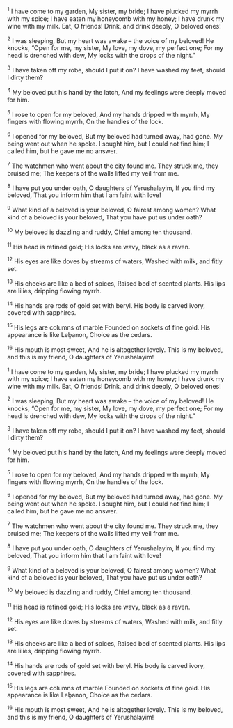 <sup>1</sup> I have come to my garden, My sister, my bride; I have plucked my myrrh with my spice; I have eaten my honeycomb with my honey; I have drunk my wine with my milk. Eat, O friends! Drink, and drink deeply, O beloved ones!

<sup>2</sup> I was sleeping, But my heart was awake – the voice of my beloved! He knocks, “Open for me, my sister, My love, my dove, my perfect one; For my head is drenched with dew, My locks with the drops of the night.”

<sup>3</sup> I have taken off my robe, should I put it on? I have washed my feet, should I dirty them?

<sup>4</sup> My beloved put his hand by the latch, And my feelings were deeply moved for him.

<sup>5</sup> I rose to open for my beloved, And my hands dripped with myrrh, My fingers with flowing myrrh, On the handles of the lock.

<sup>6</sup> I opened for my beloved, But my beloved had turned away, had gone. My being went out when he spoke. I sought him, but I could not find him; I called him, but he gave me no answer.

<sup>7</sup> The watchmen who went about the city found me. They struck me, they bruised me; The keepers of the walls lifted my veil from me.

<sup>8</sup> I have put you under oath, O daughters of Yerushalayim, If you find my beloved, That you inform him that I am faint with love!

<sup>9</sup> What kind of a beloved is your beloved, O fairest among women? What kind of a beloved is your beloved, That you have put us under oath?

<sup>10</sup> My beloved is dazzling and ruddy, Chief among ten thousand.

<sup>11</sup> His head is refined gold; His locks are wavy, black as a raven.

<sup>12</sup> His eyes are like doves by streams of waters, Washed with milk, and fitly set.

<sup>13</sup> His cheeks are like a bed of spices, Raised bed of scented plants. His lips are lilies, dripping flowing myrrh.

<sup>14</sup> His hands are rods of gold set with beryl. His body is carved ivory, covered with sapphires.

<sup>15</sup> His legs are columns of marble Founded on sockets of fine gold. His appearance is like Leḇanon, Choice as the cedars.

<sup>16</sup> His mouth is most sweet, And he is altogether lovely. This is my beloved, and this is my friend, O daughters of Yerushalayim!

<sup>1</sup> I have come to my garden, My sister, my bride; I have plucked my myrrh with my spice; I have eaten my honeycomb with my honey; I have drunk my wine with my milk. Eat, O friends! Drink, and drink deeply, O beloved ones!

<sup>2</sup> I was sleeping, But my heart was awake – the voice of my beloved! He knocks, “Open for me, my sister, My love, my dove, my perfect one; For my head is drenched with dew, My locks with the drops of the night.”

<sup>3</sup> I have taken off my robe, should I put it on? I have washed my feet, should I dirty them?

<sup>4</sup> My beloved put his hand by the latch, And my feelings were deeply moved for him.

<sup>5</sup> I rose to open for my beloved, And my hands dripped with myrrh, My fingers with flowing myrrh, On the handles of the lock.

<sup>6</sup> I opened for my beloved, But my beloved had turned away, had gone. My being went out when he spoke. I sought him, but I could not find him; I called him, but he gave me no answer.

<sup>7</sup> The watchmen who went about the city found me. They struck me, they bruised me; The keepers of the walls lifted my veil from me.

<sup>8</sup> I have put you under oath, O daughters of Yerushalayim, If you find my beloved, That you inform him that I am faint with love!

<sup>9</sup> What kind of a beloved is your beloved, O fairest among women? What kind of a beloved is your beloved, That you have put us under oath?

<sup>10</sup> My beloved is dazzling and ruddy, Chief among ten thousand.

<sup>11</sup> His head is refined gold; His locks are wavy, black as a raven.

<sup>12</sup> His eyes are like doves by streams of waters, Washed with milk, and fitly set.

<sup>13</sup> His cheeks are like a bed of spices, Raised bed of scented plants. His lips are lilies, dripping flowing myrrh.

<sup>14</sup> His hands are rods of gold set with beryl. His body is carved ivory, covered with sapphires.

<sup>15</sup> His legs are columns of marble Founded on sockets of fine gold. His appearance is like Leḇanon, Choice as the cedars.

<sup>16</sup> His mouth is most sweet, And he is altogether lovely. This is my beloved, and this is my friend, O daughters of Yerushalayim!

